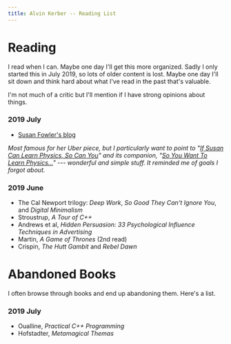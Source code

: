 ```yaml
---
title: Alvin Kerber -- Reading List
---
```


# Reading

I read when I can. Maybe one day I'll get this more organized. Sadly I only
started this in July 2019, so lots of older content is lost. Maybe one day I'll
sit down and think hard about what I've read in the past that's valuable.

I'm not much of a critic but I'll mention if I have strong opinions about things.

### 2019 July

- [Susan Fowler's blog](https://www.susanjfowler.com/blog)

*Most famous for her Uber piece, but I particularly want to point to
"[If Susan Can Learn Physics, So Can You](https://www.susanjfowler.com/blog/2016/8/26/from-the-fledgling-physicist-archives-if-susan-can-learn-physics-so-can-you)"
and its companion,
"[So You Want To Learn Physics...](https://www.susanjfowler.com/blog/2016/8/13/so-you-want-to-learn-physics)"
--- wonderful and simple stuff. It reminded me of goals I forgot about.*

### 2019 June

- The Cal Newport trilogy: *Deep Work*, *So Good They Can't Ignore You*, and
  *Digital Minimalism*
- Stroustrup, *A Tour of C++*
- Andrews et al, *Hidden Persuasion: 33 Psychological Influence Techniques in
  Advertising*
- Martin, *A Game of Thrones* (2nd read)
- Crispin, *The Hutt Gambit* and *Rebel Dawn*

# Abandoned Books

I often browse through books and end up abandoning them. Here's a list.

### 2019 July
- Oualline, *Practical C++ Programming*
- Hofstadter, *Metamagical Themas*
